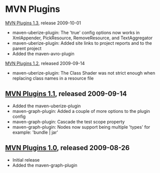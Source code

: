 MVN Plugins
===========

[MVN Plugins 1.3][1_3], release 2009-10-01
* maven-uberize-plugin: The '<ignoreCase>true</ignoreCase>' config options now works in XmlAppender, PickResource, RemoveResource, and TextAggregator 
* maven-uberize-plugin: Added site links to project reports and to the parent project
* Added the maven-avro-plugin

[MVN Plugins 1.2][1_2], released 2009-09-14
* maven-uberize-plugin: The Class Shader was not strict enough when replacing class names in a resource file 

[MVN Plugins 1.1][1_1], released 2009-09-14
-------------------------------------------
* Added the maven-uberize-plugin
* maven-graph-plugin: Added a couple of more options to the plugin config 
* maven-graph-plugin: Cascade the test scope property
* maven-graph-plugin: Nodes now support being multiple 'types' for example: 'bundle | jar'

[MVN Plugins 1.0][1_0], released 2009-08-26
-------------------------------------------
* Initial release
* Added the maven-graph-plugin

[1_0]: http://mvnplugins.fusesource.org/maven/1.0
[1_1]: http://mvnplugins.fusesource.org/maven/1.1
[1_2]: http://mvnplugins.fusesource.org/maven/1.2
[1_3]: http://mvnplugins.fusesource.org/maven/1.3
